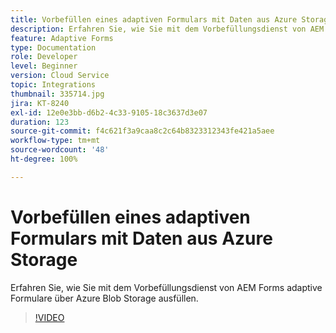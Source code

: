 ```yaml
---
title: Vorbefüllen eines adaptiven Formulars mit Daten aus Azure Storage
description: Erfahren Sie, wie Sie mit dem Vorbefüllungsdienst von AEM Forms adaptive Formulare über Azure Blob Storage ausfüllen.
feature: Adaptive Forms
type: Documentation
role: Developer
level: Beginner
version: Cloud Service
topic: Integrations
thumbnail: 335714.jpg
jira: KT-8240
exl-id: 12e0e3bb-d6b2-4c33-9105-18c3637d3e07
duration: 123
source-git-commit: f4c621f3a9caa8c2c64b8323312343fe421a5aee
workflow-type: tm+mt
source-wordcount: '48'
ht-degree: 100%

---
```


# Vorbefüllen eines adaptiven Formulars mit Daten aus Azure Storage

Erfahren Sie, wie Sie mit dem Vorbefüllungsdienst von AEM Forms adaptive Formulare über Azure Blob Storage ausfüllen.

>[!VIDEO](https://video.tv.adobe.com/v/335714?quality=12&learn=on)
